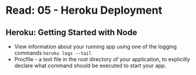 # Read: 05 - Heroku Deployment

## Heroku: Getting Started with Node

- View information about your running app using one of the logging commands ```heroku logs --tail```
- Procfile - a text file in the root directory of your application, to explicitly declare what command should be executed to start your app.

